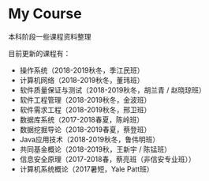 # My Course
 本科阶段一些课程资料整理

目前更新的课程有：

* 操作系统（2018-2019秋冬，季江民班）
* 计算机网络（2018-2019秋冬，董玮班）
* 软件质量保证与测试（2018-2019秋冬，胡兰青 / 赵晓琼班）
* 软件工程管理（2018-2019秋冬，金波班）
* 软件需求工程（2018-2019秋冬，邢卫班）
* 数据库系统（2017-2018春夏，陈岭班）
* 数据挖掘导论（2018-2019春夏，蔡登班）
* Java应用技术（2018-2019秋冬，鲁伟明班）
* 共同基金概论（2018-2019秋，王新宇 / 陈锰班）
* 信息安全原理（2017-2018春，蔡亮班（非信安专业班））
* 计算机系统概论（2017暑短，Yale Patt班）